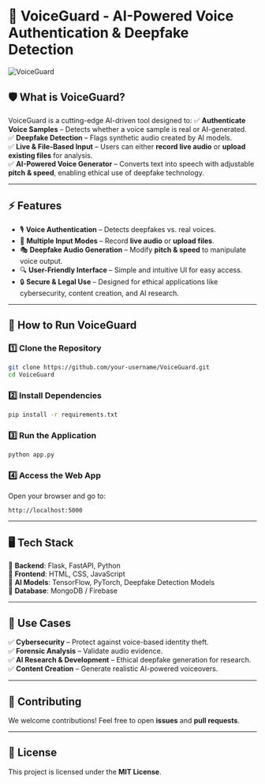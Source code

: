 # 🚀 VoiceGuard - AI-Powered Voice Authentication & Deepfake Detection

![VoiceGuard](https://your-image-url.com)

## 🛡️ What is VoiceGuard?
VoiceGuard is a cutting-edge AI-driven tool designed to:
✅ **Authenticate Voice Samples** – Detects whether a voice sample is real or AI-generated.  
✅ **Deepfake Detection** – Flags synthetic audio created by AI models.  
✅ **Live & File-Based Input** – Users can either **record live audio** or **upload existing files** for analysis.  
✅ **AI-Powered Voice Generator** – Converts text into speech with adjustable **pitch & speed**, enabling ethical use of deepfake technology.  

---

## ⚡ Features
- 🎙️ **Voice Authentication** – Detects deepfakes vs. real voices.
- 📂 **Multiple Input Modes** – Record **live audio** or **upload files**.
- 🎭 **Deepfake Audio Generation** – Modify **pitch & speed** to manipulate voice output.
- 🔍 **User-Friendly Interface** – Simple and intuitive UI for easy access.
- 🔒 **Secure & Legal Use** – Designed for ethical applications like cybersecurity, content creation, and AI research.

---

## 🚀 How to Run VoiceGuard

### 1️⃣ Clone the Repository
```sh
git clone https://github.com/your-username/VoiceGuard.git
cd VoiceGuard
```

### 2️⃣ Install Dependencies
```sh
pip install -r requirements.txt
```

### 3️⃣ Run the Application
```sh
python app.py
```

### 4️⃣ Access the Web App
Open your browser and go to:
```
http://localhost:5000
```

---

## 🖥️ Tech Stack
🔹 **Backend**: Flask, FastAPI, Python  
🔹 **Frontend**: HTML, CSS, JavaScript  
🔹 **AI Models**: TensorFlow, PyTorch, Deepfake Detection Models  
🔹 **Database**: MongoDB / Firebase  

---

## 📌 Use Cases
✅ **Cybersecurity** – Protect against voice-based identity theft.  
✅ **Forensic Analysis** – Validate audio evidence.  
✅ **AI Research & Development** – Ethical deepfake generation for research.  
✅ **Content Creation** – Generate realistic AI-powered voiceovers.  

---

## 🤝 Contributing
We welcome contributions! Feel free to open **issues** and **pull requests**.

---

## 📜 License
This project is licensed under the **MIT License**.